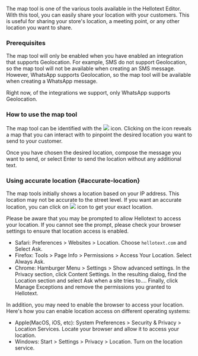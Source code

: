 The map tool is one of the various tools available in the Hellotext Editor. 
With this tool, you can easily share your location with your customers. 
This is useful for sharing your store's location, a meeting point, or any other location you want to share.

### Prerequisites

The map tool will only be enabled when you have enabled an integration that supports Geolocation. For example, 
SMS do not support Geolocation, so the map tool will not be available when creating an SMS message. However,
WhatsApp supports Geolocation, so the map tool will be available when creating a WhatsApp message.

Right now, of the integrations we support, only WhatsApp supports Geolocation. 

### How to use the map tool

The map tool can be identified with the <img style='display: inline;'  src="{{site.url}}/images/icons/editor/map.svg"> icon.
Clicking on the icon reveals a map that you can interact with to pinpoint the desired location you want to send to your customer.

Once you have chosen the desired location, compose the message you want to send, or select Enter to send the location without any additional text.

### Using accurate location {#accurate-location}

The map tools initially shows a location based on your IP address. This location may not be accurate to the street level.
If you want an accurate location, you can click on <img style='display: inline;'  src="{{site.url}}/images/icons/editor/aim.svg"> icon to get your exact location.

Please be aware that you may be prompted to allow Hellotext to access your location. 
If you cannot see the prompt, please check your browser settings to ensure that location access is enabled.

- Safari: Preferences > Websites > Location. Choose `hellotext.com` and Select Ask.
- Firefox: Tools > Page Info > Permissions > Access Your Location. Select Always Ask.
- Chrome: Hamburger Menu > Settings > Show advanced settings. In the Privacy section, click Content Settings. In the resulting dialog, find the Location section and select Ask when a site tries to…. Finally, click Manage Exceptions and remove the permissions you granted to Hellotext.

In addition, you may need to enable the browser to access your location. Here's how you can enable location access on different operating systems:

- Apple(MacOS, iOS, etc): System Preferences > Security & Privacy > Location Services. Locate your browser and allow it to access your location.
- Windows: Start > Settings > Privacy > Location. Turn on the location service.
